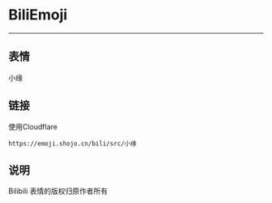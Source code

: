 # BiliEmoji
---
## 表情
小缘
## 链接
使用Cloudflare
```
https://emoji.shojo.cn/bili/src/小缘
```
## 说明
Bilibili 表情的版权归原作者所有
